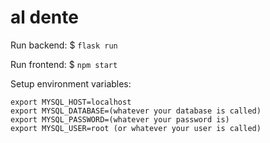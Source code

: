 # al dente

Run backend: $ ```flask run```

Run frontend: $ ```npm start```

Setup environment variables:
```
export MYSQL_HOST=localhost
export MYSQL_DATABASE=(whatever your database is called)
export MYSQL_PASSWORD=(whatever your password is)
export MYSQL_USER=root (or whatever your user is called)
```